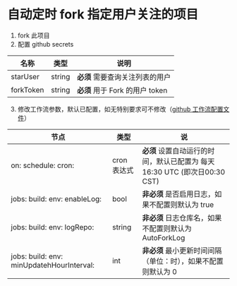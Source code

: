 # 自动定时 fork 指定用户关注的项目

1. fork 此项目
2. 配置 github secrets

| 名称      | 类型   | 说明                            |
| --------- | ------ | ------------------------------- |
| starUser  | string | **必须** 需要查询关注列表的用户 |
| forkToken | string | **必须** 用于 Fork 的用户 token |

3. 修改工作流参数，默认已配置，如无特别要求可不修改（[github 工作流配置文件](./.github/workflows/auto_fork.yml)）

| 节点                                      | 类型        | 说                                                           |
| ----------------------------------------- | ----------- | ------------------------------------------------------------ |
| on: schedule: cron:                       | cron 表达式 | **必须** 设置自动运行的时间，默认已配置为 每天16:30 UTC (即次日00:30 CST) |
| jobs: build: env: enableLog:              | bool        | **非必须** 是否启用日志，如果不配置则默认为 true             |
| jobs: build: env: logRepo:                | string      | **非必须** 日志仓库名，如果不配置则默认为 AutoForkLog        |
| jobs: build: env: minUpdatehHourInterval: | int         | **非必须** 最小更新时间间隔（单位：时），如果不配置则默认为 0 |



